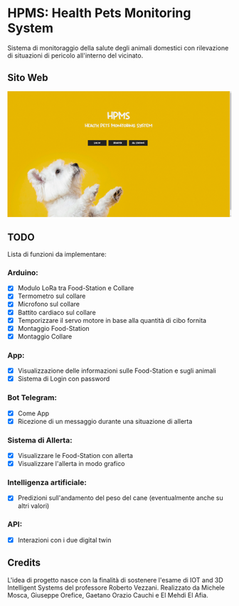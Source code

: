 # HPMS: Health Pets Monitoring System
Sistema di monitoraggio della salute degli animali domestici con rilevazione di situazioni di pericolo all'interno del vicinato.

## Sito Web
![](Sito-web.png)

## TODO
Lista di funzioni da implementare:

### Arduino:
- [X] Modulo LoRa tra Food-Station e Collare
- [X] Termometro sul collare
- [X] Microfono sul collare
- [X] Battito cardiaco sul collare
- [X] Temporizzare il servo motore in base alla quantità di cibo fornita
- [X] Montaggio Food-Station
- [X] Montaggio Collare

### App:
- [X] Visualizzazione delle informazioni sulle Food-Station e sugli animali
- [X] Sistema di Login con password

### Bot Telegram:
- [X] Come App
- [X] Ricezione di un messaggio durante una situazione di allerta

### Sistema di Allerta:
- [X] Visualizzare le Food-Station con allerta
- [X] Visualizzare l'allerta in modo grafico

### Intelligenza artificiale:
- [X] Predizioni sull'andamento del peso del cane (eventualmente anche su altri valori)

### API:
- [X] Interazioni con i due digital twin

## Credits
L'idea di progetto nasce con la finalità di sostenere l'esame di IOT and 3D Intelligent Systems del professore Roberto Vezzani.
Realizzato da Michele Mosca, Giuseppe Orefice, Gaetano Orazio Cauchi e El Mehdi El Afia.